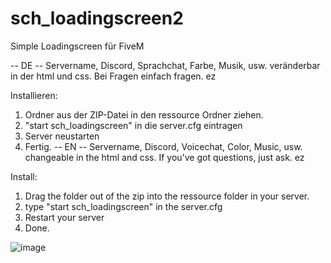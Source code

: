 # sch_loadingscreen2
Simple Loadingscreen für FiveM

-- DE -- Servername, Discord, Sprachchat, Farbe, Musik, usw. veränderbar in der html und css. Bei Fragen einfach fragen. ez

Installieren:

1. Ordner aus der ZIP-Datei in den ressource Ordner ziehen.
2. "start sch_loadingscreen" in die server.cfg eintragen
3. Server neustarten
4. Fertig.
-- EN -- Servername, Discord, Voicechat, Color, Music, usw. changeable in the html and css. If you've got questions, just ask. ez

Install:

1. Drag the folder out of the zip into the ressource folder in your server.
2. type "start sch_loadingscreen" in the server.cfg
3. Restart your server
4. Done.

![image](https://github.com/SchniddeFiveM/sch_loadingscreen2/assets/57913974/5500872f-96a4-4650-8cdb-cd16edc08b2e)

